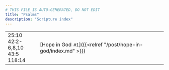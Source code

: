 ```yaml
---
# THIS FILE IS AUTO-GENERATED, DO NOT EDIT
title: "Psalms"
description: "Scripture index"
---
```


|  |  |
| --- | --- |
| 25:10 <br/> 42:2-6,8,10 <br/> 43:5 <br/> 118:14 | [Hope in God<span style="font-size:smaller; padding-left:0.5em;">#1</span>]({{<relref "/post/hope-in-god/index.md" >}}) |
